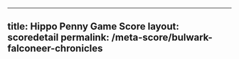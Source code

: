 ---
        
title: Hippo Penny Game Score
layout: scoredetail
permalink: /meta-score/bulwark-falconeer-chronicles
---